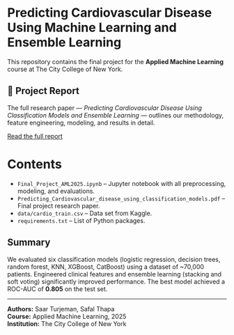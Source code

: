 # Predicting Cardiovascular Disease Using Machine Learning and Ensemble Learning

This repository contains the final project for the **Applied Machine Learning** course at The City College of New York.

## 📄 Project Report

The full research paper — *Predicting Cardiovascular Disease Using Classification Models and Ensemble Learning* — outlines our methodology, feature engineering, modeling, and results in detail.

[Read the full report](./Predicting_Cardiovascular_disease_using_classification_models.pdf)

# Contents

- `Final_Project_AML2025.ipynb` – Jupyter notebook with all preprocessing, modeling, and evaluations.
- `Predicting_Cardiovascular_disease_using_classification_models.pdf` – Final project research paper.
- `data/cardio_train.csv` – Data set from Kaggle.
- `requirements.txt` – List of Python packages.

## Summary

We evaluated six classification models (logistic regression, decision trees, random forest, KNN, XGBoost, CatBoost) using a dataset of ~70,000 patients. Engineered clinical features and ensemble learning (stacking and soft voting) significantly improved performance. The best model achieved a ROC-AUC of **0.805** on the test set.

---

**Authors:** Saar Turjeman, Safal Thapa  
**Course:** Applied Machine Learning, 2025  
**Institution:** The City College of New York
